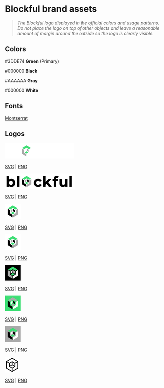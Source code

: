 # Blockful brand assets

> _The Blockful logo displayed in the official colors and usage patterns. Do not place the logo on top of other objects and leave a reasonable amount of margin around the outside so the logo is clearly visible._


## Colors
#3DDE74 **Green** (Primary)

#000000 **Black**

#AAAAAA **Gray**

#000000 **White**

## Fonts
[Montserrat](https://fonts.google.com/specimen/Montserrat)

## Logos
<img src="png/white-written-logo.png" alt="white-written-logo" height="50"/>

[SVG](https://github.com/blockful-io/brand-assets/blob/main/svg/black-written-logo.svg) | [PNG](https://github.com/blockful-io/brand-assets/blob/main/svg/black-written-logo.svg)

<img src="png/black-written-logo.png" alt="black-written-logo" height="50"/>

[SVG](https://github.com/blockful-io/brand-assets/blob/main/svg/black-written-logo.svg) | [PNG](https://github.com/blockful-io/brand-assets/blob/main/svg/black-written-logo.svg)

<img src="png/transparent-bg-logo.png" alt="transparent-bg-logo" height="50"/>

[SVG](https://github.com/blockful-io/brand-assets/blob/main/svg/transparent-bg-logo.svg) | [PNG](https://github.com/blockful-io/brand-assets/blob/main/svg/transparent-bg-logo.svg)

<img src="png/white-bg-logo.png" alt="white-bg-logo" height="50"/>

[SVG](https://github.com/blockful-io/brand-assets/blob/main/svg/white-bg-logo.svg) | [PNG](https://github.com/blockful-io/brand-assets/blob/main/svg/white-bg-logo.svg)

<img src="png/black-bg-logo.png" alt="black-bg-logo" height="50"/>

[SVG](https://github.com/blockful-io/brand-assets/blob/main/svg/black-bg-logo.svg) | [PNG](https://github.com/blockful-io/brand-assets/blob/main/svg/black-bg-logo.svg)

<img src="png/green-bg-logo.png" alt="green-bg-logo" height="50"/>

[SVG](https://github.com/blockful-io/brand-assets/blob/main/svg/green-bg-logo.svg) | [PNG](https://github.com/blockful-io/brand-assets/blob/main/svg/green-bg-logo.svg)

<img src="png/grey-bg-logo.png" alt="grey-bg-logo" height="50"/>

[SVG](https://github.com/blockful-io/brand-assets/blob/main/svg/grey-bg-logo.svg) | [PNG](https://github.com/blockful-io/brand-assets/blob/main/svg/grey-bg-logo.svg)

<img src="png/structural-logo.png" alt="structural-logo" height="50"/>

[SVG](https://github.com/blockful-io/brand-assets/blob/main/svg/structural-logo.svg) | [PNG](https://github.com/blockful-io/brand-assets/blob/main/svg/structural-logo.svg)
